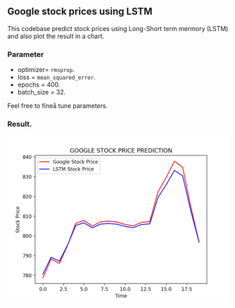 ## Google stock prices using LSTM

This codebase predict stock prices using Long-Short term mermory (LSTM)  and also plot the result in a chart.

### Parameter

- optimizer= `rmsprop`.
- loss = `mean_squared_error`.
- epochs = 400.
- batch_size = 32.

Feel free to fineå tune parameters.

### Result.

 ![alt text](result.png "title")
 

